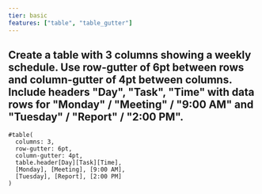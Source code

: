 ```yaml
---
tier: basic
features: ["table", "table_gutter"]
---
```

Create a table with 3 columns showing a weekly schedule. Use row-gutter of 6pt between rows and column-gutter of 4pt between columns. Include headers "Day", "Task", "Time" with data rows for "Monday" / "Meeting" / "9:00 AM" and "Tuesday" / "Report" / "2:00 PM".
---
```typst
#table(
  columns: 3,
  row-gutter: 6pt,
  column-gutter: 4pt,
  table.header[Day][Task][Time],
  [Monday], [Meeting], [9:00 AM],
  [Tuesday], [Report], [2:00 PM]
)
```